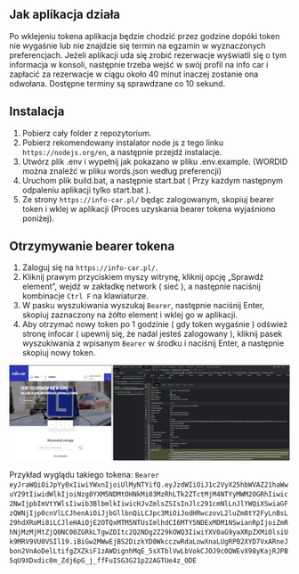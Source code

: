 ## Jak aplikacja działa

Po wklejeniu tokena aplikacja będzie chodzić przez godzine dopóki token nie wygaśnie lub nie znajdzie się termin na egzamin w wyznaczonych preferencjach. Jeżeli aplikacji uda się zrobić rezerwacje wyświatli się o tym informacja w konsoli, następnie trzeba wejść w swój profil na info car i zapłacić za rezerwacje w ciągu około 40 minut inaczej zostanie ona odwołana. Dostępne terminy są sprawdzane co 10 sekund.

## Instalacja

1. Pobierz cały folder z repozytorium.
2. Pobierz rekomendowany instalator node js z tego linku `https://nodejs.org/en`, a następnie przejdź instalacje.
3. Utwórz plik .env i wypełnij jak pokazano w pliku .env.example. (WORDID można znaleźć w pliku words.json według preferencji)
4. Uruchom plik build.bat, a następnie start.bat ( Przy każdym następnym odpaleniu aplikacji tylko start.bat ).
5. Ze strony `https://info-car.pl/` będąc zalogowanym, skopiuj bearer token i wklej w aplikacji (Proces uzyskania bearer tokena wyjaśniono poniżej).

## Otrzymywanie bearer tokena

1. Zaloguj się na `https://info-car.pl/`.
2. Kliknij prawym przyciskiem myszy witrynę, kliknij opcję „Sprawdź element”, wejdź w zakładkę network ( sieć ), a następnie naciśnij kombinacje `Ctrl F` na klawiaturze.
3. W pasku wyszukiwania wyszukaj `Bearer`, następnie naciśnij Enter, skopiuj zaznaczony na żółto element i wklej go w aplikacji.
4. Aby otrzymać nowy token po 1 godzinie ( gdy token wygaśnie ) odśwież stronę infocar ( upewnij się, że nadal jesteś zalogowany ), kliknij pasek wyszukiwania z wpisanym `Bearer` w środku i naciśnij Enter, a następnie skopiuj nowy token.

![Alt text](screenshots/image1.png)

Przykład wyglądu takiego tokena: `Bearer eyJraWQiOiJpYy0xIiwiYWxnIjoiUlMyNTYifQ.eyJzdWIiOiJ1c2VyX25hbWVAZ21haWwuY29tIiwidWlkIjoiNzg0YXM5NDMtOHNkMi03MzRhLTk2ZTctMjM4NTYyMWM2OGRhIiwic2NwIjpbImVtYWlsIiwib3BlbmlkIiwicHJvZmlsZSIsInJlc291cmNlLnJlYWQiXSwiaGFzQWNjIjp0cnVlLCJhenAiOiJjbGllbnQiLCJpc3MiOiJodHRwczovL2luZm8tY2FyLnBsL29hdXRoMi8iLCJleHAiOjE2OTQxMTM5NTUsImlhdCI6MTY5NDExMDM1NSwianRpIjoiZmRhNjMzMjMtZjQ0NC00ZGRkLTgwZDItc2Q2NDg2Z29kOWQ3IiwiYXV0aG9yaXRpZXMiOlsiUk9MRV9VU0VSIl19.iBiGw2MWwEjBS2DizkYD0WkcczwRdaLowXnaLUgRP02XYD7VxARneJbon2VnAoDelLtifgZXZkiF1zAWDignhMqE_5sXTblVwLbVokCJOJ9c0QWEvX98yKajRJPB5qU9XDxdic0m_Zdj6pG_j_ffFuISG3G21p22AGTUe4z_ODE`
